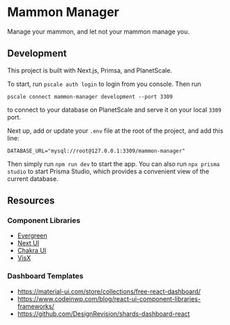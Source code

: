 # Mammon Manager

Manage your mammon, and let not your mammon manage you.

## Development

This project is built with Next.js, Primsa, and PlanetScale.

To start, run `pscale auth login` to login from you console. Then run

```pscale connect mammon-manager development --port 3309```

to connect to your database on PlanetScale and serve it on your local `3309` port.

Next up, add or update your `.env` file at the root of the project, and add this line:

```DATABASE_URL="mysql://root@127.0.0.1:3309/mammon-manager"```

Then simply run `npm run dev` to start the app. You can also run `npx prisma studio` to start Prisma Studio, which provides a convenient view of the current database.

## Resources

### Component Libraries
- [Evergreen](https://evergreen.segment.com/)
- [Next UI](https://nextui.org/)
- [Chakra UI](https://chakra-ui.com/)
- [VisX](https://airbnb.io/visx/)

### Dashboard Templates
- https://material-ui.com/store/collections/free-react-dashboard/
- https://www.codeinwp.com/blog/react-ui-component-libraries-frameworks/
- https://github.com/DesignRevision/shards-dashboard-react